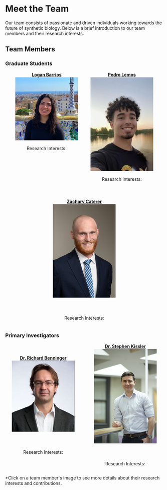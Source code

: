 <head>
  <link rel="stylesheet" href="https://cdnjs.cloudflare.com/ajax/libs/font-awesome/6.0.0/css/all.min.css">
  <style>
        @import url('../_static/assets/css/main.css');
   </style>
</head>

# Meet the Team

Our team consists of passionate and driven individuals working towards the future of synthetic biology. Below is a brief introduction to our team members and their research interests.

## Team Members

### Graduate Students

<div style="display: flex; justify-content: center; gap: 40px; flex-wrap: wrap; text-align: center;">

  <!-- Logan Barrios -->
  <div style="width: 200px;">
    <a href="logan.html">
      <strong>Logan Barrios</strong><br>
      <img class="team-member" src="../_static/assets/loganbarrios.png" alt="Logan Barrios">
    </a>
    <br>
    <div style="margin-top: 10px;">
      <a href="https://www.linkedin.com/in/logan-barrios-a7b141191/" target="_blank">
        <i class="fa-brands fa-linkedin" style="font-size: 24px;"></i>
      </a>
    </div>
    <p>Research Interests:</p>
  </div>

  <!-- Pedro Lemos -->
  <div style="width: 200px;">
    <a href="pedro.html">
      <strong>Pedro Lemos</strong><br>
      <img class="team-member" src="../_static/assets/lemosheadshot.png" alt="Pedro Lemos">
    </a>
    <br>
    <div style="margin-top: 10px;">
      <a href="https://www.linkedin.com/in/pedro-albuquerque-lemos/" target="_blank">
        <i class="fa-brands fa-linkedin" style="font-size: 24px;"></i>
      </a>
    </div>
    <p>Research Interests:</p>
  </div>

  <!-- Zachary Caterer -->
  <div style="width: 200px;">
    <a href="zac.html">
      <strong>Zachary Caterer</strong><br>
      <img class="team-member" src="../_static/assets/Zach%20Caterer-DSC_0722.jpg" alt="Zachary Caterer">
    </a>
    <br>
    <div style="margin-top: 10px;">
      <a href="http://caterer-z-t.github.io" target="_blank">
        <i class="fa-solid fa-globe" style="font-size: 24px;"></i>
      </a>
      <a href="https://www.linkedin.com/in/zacharytcaterer/" target="_blank" style="margin-left: 10px;">
        <i class="fa-brands fa-linkedin" style="font-size: 24px;"></i>
      </a>
    </div>
    <p>Research Interests:</p>
  </div>

</div>


### Primary Investigators

<div style="display: flex; justify-content: space-around; align-items: center; gap: 20px;">

  <div style="text-align: center; width: 200px;">
  <a href="richard.html" >
    <strong>Dr. Richard Benninger</strong><br>
      <img class="team-member" src="../_static/assets/benninger-001_2.jpg" alt="Richard Benninger"> 
    </a>
    <br>
    <div style="margin-top: 10px;">
      <a href="https://www.benningerlab.com/" target="_blank">
        <i class="fa-solid fa-globe" style="font-size: 24px;"></i>
      </a>
      <a href="https://www.linkedin.com/in/richard-benninger-451a083/" target="_blank" style="margin-left: 10px;">
        <i class="fa-brands fa-linkedin" style="font-size: 24px;"></i>
      </a>
    </div>
    <p>Research Interests:</p>
  </div>

  <div style="text-align: center; width: 200px;">
  <a href="stephen.html" >
    <strong>Dr. Stephen Kissler</strong><br>
      <img class="team-member" src="../_static/assets/headshot_hsph_2.jpg" alt="Stephen Kissler"> 
    </a>
    <br>
    <div style="margin-top: 10px;">
      <a href="https://kisslerlab.github.io/people/StephenKissler/" target="_blank">
        <i class="fa-solid fa-globe" style="font-size: 24px;"></i>
      </a>
      <a href="https://www.linkedin.com/in/zacharytcaterer/" target="_blank" style="margin-left: 10px;">
        <i class="fa-brands fa-linkedin" style="font-size: 24px;"></i>
      </a>
    </div>
    <p>Research Interests:</p>
  </div>

</div>

*Click on a team member's image to see more details about their research interests and contributions.

<style>
@import url('../_static/assets/css/main.css');
</style>